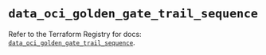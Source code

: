 # `data_oci_golden_gate_trail_sequence`

Refer to the Terraform Registry for docs: [`data_oci_golden_gate_trail_sequence`](https://registry.terraform.io/providers/oracle/oci/6.18.0/docs/data-sources/golden_gate_trail_sequence).
